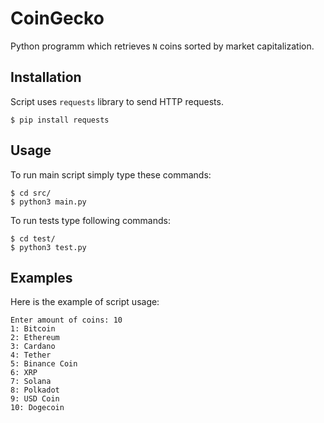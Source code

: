 # CoinGecko

Python programm which retrieves `N` coins sorted by market capitalization.

## Installation

Script uses `requests` library to send HTTP requests.

```shell
$ pip install requests
```

## Usage

To run main script simply type these commands:

```shell
$ cd src/
$ python3 main.py
```

To run tests type following commands:

```shell
$ cd test/
$ python3 test.py
```

## Examples

Here is the example of script usage:

```shell
Enter amount of coins: 10
1: Bitcoin
2: Ethereum
3: Cardano
4: Tether
5: Binance Coin
6: XRP
7: Solana
8: Polkadot
9: USD Coin
10: Dogecoin
```
